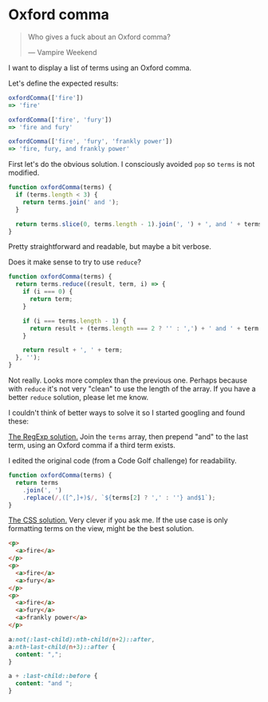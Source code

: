 # Oxford comma

> Who gives a fuck about an Oxford comma?
>
> — Vampire Weekend

I want to display a list of terms using an Oxford comma.

Let's define the expected results:

```js
oxfordComma(['fire'])
=> 'fire'

oxfordComma(['fire', 'fury'])
=> 'fire and fury'

oxfordComma(['fire', 'fury', 'frankly power'])
=> 'fire, fury, and frankly power'
```

First let's do the obvious solution. I consciously avoided `pop` so `terms` is not modified.

```js
function oxfordComma(terms) {
  if (terms.length < 3) {
    return terms.join(' and ');
  }

  return terms.slice(0, terms.length - 1).join(', ') + ', and ' + terms.slice(-1);
}
```

Pretty straightforward and readable, but maybe a bit verbose.

Does it make sense to try to use `reduce`?

```js
function oxfordComma(terms) {
  return terms.reduce((result, term, i) => {
    if (i === 0) {
      return term;
    }

    if (i === terms.length - 1) {
      return result + (terms.length === 2 ? '' : ',') + ' and ' + term;
    }

    return result + ', ' + term;
  }, '');
}
```

Not really. Looks more complex than the previous one. Perhaps because with `reduce` it's not very "clean" to
use the length of the array. If you have a better `reduce` solution, please let me know.

I couldn't think of better ways to solve it so I started googling and found these:

[The RegExp solution.](https://codegolf.stackexchange.com/a/37654) Join the `terms` array, then prepend "and"
to the last term, using an Oxford comma if a third term exists.

I edited the original code (from a Code Golf challenge) for readability.

```js
function oxfordComma(terms) {
  return terms
    .join(', ')
    .replace(/,([^,]+)$/, `${terms[2] ? ',' : ''} and$1`);
}
```

[The CSS solution.](https://codegolf.stackexchange.com/a/37668) Very clever if you ask me. If the use case
is only formatting terms on the view, might be the best solution.

```html
<p>
  <a>fire</a>
</p>
<p>
  <a>fire</a>
  <a>fury</a>
</p>
<p>
  <a>fire</a>
  <a>fury</a>
  <a>frankly power</a>
</p>
```

```css
a:not(:last-child):nth-child(n+2)::after,
a:nth-last-child(n+3)::after {
  content: ",";
}

a + :last-child::before {
  content: "and ";
}
```
